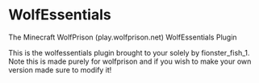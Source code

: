 # WolfEssentials
The Minecraft WolfPrison (play.wolfprison.net) WolfEssentials Plugin

This is the wolfessentials plugin brought to your solely by fionster_fish_1. Note this is made purely for wolfprison and if you wish to make your own version made sure to modify it!
